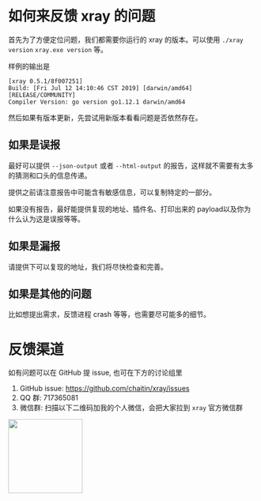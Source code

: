 # 如何来反馈 xray 的问题

首先为了方便定位问题，我们都需要你运行的 xray 的版本。可以使用 `./xray version` `xray.exe version` 等。

样例的输出是

```
[xray 0.5.1/8f007251]
Build: [Fri Jul 12 14:10:46 CST 2019] [darwin/amd64] [RELEASE/COMMUNITY]
Compiler Version: go version go1.12.1 darwin/amd64
```

然后如果有版本更新，先尝试用新版本看看问题是否依然存在。

## 如果是误报

最好可以提供 `--json-output` 或者 `--html-output` 的报告，这样就不需要有太多的猜测和口头的信息传递。

提供之前请注意报告中可能含有敏感信息，可以复制特定的一部分。

如果没有报告，最好能提供复现的地址、插件名、打印出来的 payload以及你为什么认为这是误报等等。

## 如果是漏报

请提供下可以复现的地址，我们将尽快检查和完善。

## 如果是其他的问题

比如想提出需求，反馈进程 crash 等等，也需要尽可能多的细节。

# 反馈渠道

如有问题可以在 GitHub 提 issue, 也可在下方的讨论组里

1. GitHub issue: https://github.com/chaitin/xray/issues
1. QQ 群: 717365081
1. 微信群: 扫描以下二维码加我的个人微信，会把大家拉到 `xray` 官方微信群    

<img src="https://chaitin.github.io/xray/assets/wechat.jpg" height="150px">
